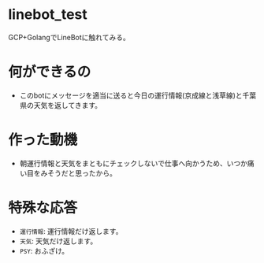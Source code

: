 # linebot_test
GCP+GolangでLineBotに触れてみる。

# 何ができるの
- このbotにメッセージを適当に送ると今日の運行情報(京成線と浅草線)と千葉県の天気を返してきます。

# 作った動機
- 朝運行情報と天気をまともにチェックしないで仕事へ向かうため、いつか痛い目をみそうだと思ったから。

# 特殊な応答
- `運行情報`: 運行情報だけ返します。
- `天気`: 天気だけ返します。
- `PSY`: おふざけ。
